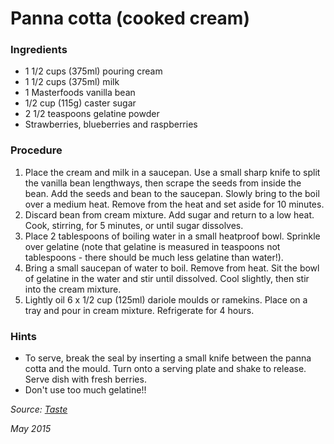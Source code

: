 # Panna cotta (cooked cream)

### Ingredients

* 1 1/2 cups (375ml) pouring cream
* 1 1/2 cups (375ml) milk
* 1 Masterfoods vanilla bean
* 1/2 cup (115g) caster sugar
* 2 1/2 teaspoons gelatine powder
* Strawberries, blueberries and raspberries

### Procedure

1. Place the cream and milk in a saucepan. Use a small sharp knife to split the vanilla bean lengthways, then scrape the seeds from inside the bean. Add the seeds and bean to the saucepan. Slowly bring to the boil over a medium heat. Remove from the heat and set aside for 10 minutes.
2. Discard bean from cream mixture. Add sugar and return to a low heat. Cook, stirring, for 5 minutes, or until sugar dissolves.
3. Place 2 tablespoons of boiling water in a small heatproof bowl. Sprinkle over gelatine (note that gelatine is measured in teaspoons not tablespoons - there should be much less gelatine than water!). 
4. Bring a small saucepan of water to boil. Remove from heat. Sit the bowl of gelatine in the water and stir until dissolved. Cool slightly, then stir into the cream mixture.
5. Lightly oil 6 x 1/2 cup (125ml) dariole moulds or ramekins. Place on a tray and pour in cream mixture. Refrigerate for 4 hours.

### Hints

* To serve, break the seal by inserting a small knife between the panna cotta and the mould. Turn onto a serving plate and shake to release. Serve dish with fresh berries.
* Don't use too much gelatine!!

_Source: [Taste](http://www.taste.com.au/recipes/15191/vanilla+bean+panna+cotta)_

_May 2015_